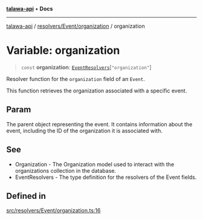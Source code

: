 [**talawa-api**](../../../../README.md) • **Docs**

***

[talawa-api](../../../../modules.md) / [resolvers/Event/organization](../README.md) / organization

# Variable: organization

> `const` **organization**: [`EventResolvers`](../../../../types/generatedGraphQLTypes/type-aliases/EventResolvers.md)\[`"organization"`\]

Resolver function for the `organization` field of an `Event`.

This function retrieves the organization associated with a specific event.

## Param

The parent object representing the event. It contains information about the event, including the ID of the organization it is associated with.

## See

 - Organization - The Organization model used to interact with the organizations collection in the database.
 - EventResolvers - The type definition for the resolvers of the Event fields.

## Defined in

[src/resolvers/Event/organization.ts:16](https://github.com/PalisadoesFoundation/talawa-api/blob/6712e9940a5702665afc506fa9f6e9d7e1dc7991/src/resolvers/Event/organization.ts#L16)
